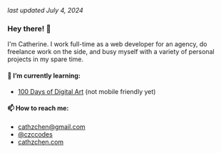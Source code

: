 _last updated July 4, 2024_

### Hey there! 👋

I'm Catherine.  I work full-time as a web developer for an agency, do freelance work on the side, and busy myself with a variety of personal projects in my spare time.

#### 🌱 I’m currently learning:

- [100 Days of Digital Art](https://cathzchen.com/series/100-days-of-digital-art) (not mobile friendly yet)

#### 📫 How to reach me:

- [cathzchen@gmail.com](mailto:cathzchen@gmail.com)
- [@czccodes](https://instagram.com/czccodes)
- [cathzchen.com](https://cathzchen.com)

<!--
**klickers/klickers** is a ✨ _special_ ✨ repository because its `README.md` (this file) appears on your GitHub profile.

Here are some ideas to get you started:

- 🌱 I’m currently learning ...
- 👯 I’m looking to collaborate on ...
- 🤔 I’m looking for help with ...
- 💬 Ask me about ...
- 😄 Pronouns: ...
- ⚡ Fun fact: ...
- 🔭 I’m currently working on:
- 🎓 I’m currently learning through:

- [February Code Challenge: 28 Websites in 28 Days](https://challenges.cathzchen.com/2023/02/) (19 of 28 websites completed)
- [medium.com/cathzchen](https://medium.com/cathzchen)
- [dev.to/cathzchen](https://dev.to/cathzchen)

#### ⚗️ I’m currently experimenting with:

- Ember JS
- Apostrophe CMS
- Astro.build
- Typescript
- Pocketbase
-->

